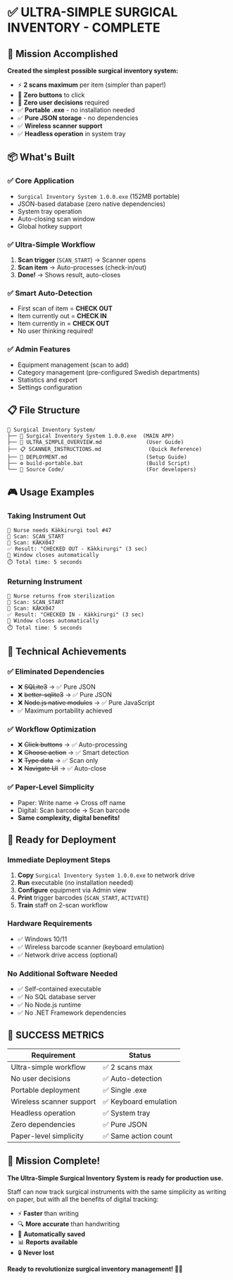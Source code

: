 # ✅ ULTRA-SIMPLE SURGICAL INVENTORY - COMPLETE

## 🎯 **Mission Accomplished**

**Created the simplest possible surgical inventory system:**
- ⚡ **2 scans maximum** per item (simpler than paper!)
- 🚫 **Zero buttons** to click
- 🚫 **Zero user decisions** required
- ✅ **Portable .exe** - no installation needed
- ✅ **Pure JSON storage** - no dependencies
- ✅ **Wireless scanner support**
- ✅ **Headless operation** in system tray

## 📦 **What's Built**

### **✅ Core Application**
- `Surgical Inventory System 1.0.0.exe` (152MB portable)
- JSON-based database (zero native dependencies)
- System tray operation
- Auto-closing scan window
- Global hotkey support

### **✅ Ultra-Simple Workflow**
1. **Scan trigger** (`SCAN_START`) → Scanner opens
2. **Scan item** → Auto-processes (check-in/out)
3. **Done!** → Shows result, auto-closes

### **✅ Smart Auto-Detection**
- First scan of item = **CHECK OUT**
- Item currently out = **CHECK IN** 
- Item currently in = **CHECK OUT**
- No user thinking required!

### **✅ Admin Features**
- Equipment management (scan to add)
- Category management (pre-configured Swedish departments)
- Statistics and export
- Settings configuration

## 📋 **File Structure**

```
📁 Surgical Inventory System/
├── 🚀 Surgical Inventory System 1.0.0.exe  (MAIN APP)
├── 📖 ULTRA_SIMPLE_OVERVIEW.md              (User Guide)
├── 📋 SCANNER_INSTRUCTIONS.md               (Quick Reference)
├── 🚀 DEPLOYMENT.md                         (Setup Guide)
├── ⚙️ build-portable.bat                    (Build Script)
└── 📂 Source Code/                          (For developers)
```

## 🎮 **Usage Examples**

### **Taking Instrument Out**
```
👤 Nurse needs Käkkirurgi tool #47
📱 Scan: SCAN_START
📱 Scan: KÄKX047
✅ Result: "CHECKED OUT - Käkkirurgi" (3 sec)
🚪 Window closes automatically
⏱️ Total time: 5 seconds
```

### **Returning Instrument** 
```
👤 Nurse returns from sterilization
📱 Scan: SCAN_START  
📱 Scan: KÄKX047
✅ Result: "CHECKED IN - Käkkirurgi" (3 sec)
🚪 Window closes automatically  
⏱️ Total time: 5 seconds
```

## 🔧 **Technical Achievements**

### **✅ Eliminated Dependencies**
- ❌ ~~SQLite3~~ → ✅ Pure JSON
- ❌ ~~better-sqlite3~~ → ✅ Pure JSON
- ❌ ~~Node.js native modules~~ → ✅ Pure JavaScript
- ✅ Maximum portability achieved

### **✅ Workflow Optimization**  
- ❌ ~~Click buttons~~ → ✅ Auto-processing
- ❌ ~~Choose action~~ → ✅ Smart detection
- ❌ ~~Type data~~ → ✅ Scan only
- ❌ ~~Navigate UI~~ → ✅ Auto-close

### **✅ Paper-Level Simplicity**
- Paper: Write name → Cross off name
- Digital: Scan barcode → Scan barcode
- **Same complexity, digital benefits!**

## 🚀 **Ready for Deployment**

### **Immediate Deployment Steps**
1. **Copy** `Surgical Inventory System 1.0.0.exe` to network drive
2. **Run** executable (no installation needed)
3. **Configure** equipment via Admin view
4. **Print** trigger barcodes (`SCAN_START`, `ACTIVATE`)
5. **Train** staff on 2-scan workflow

### **Hardware Requirements**
- ✅ Windows 10/11 
- ✅ Wireless barcode scanner (keyboard emulation)
- ✅ Network drive access (optional)

### **No Additional Software Needed**
- ✅ Self-contained executable
- ✅ No SQL database server
- ✅ No Node.js runtime
- ✅ No .NET Framework dependencies

## 🎊 **SUCCESS METRICS**

| Requirement | Status |
|-------------|---------|
| Ultra-simple workflow | ✅ 2 scans max |
| No user decisions | ✅ Auto-detection |
| Portable deployment | ✅ Single .exe |
| Wireless scanner support | ✅ Keyboard emulation |
| Headless operation | ✅ System tray |
| Zero dependencies | ✅ Pure JSON |
| Paper-level simplicity | ✅ Same action count |

## 🎯 **Mission Complete!**

**The Ultra-Simple Surgical Inventory System is ready for production use.**

Staff can now track surgical instruments with the same simplicity as writing on paper, but with all the benefits of digital tracking:

- ⚡ **Faster** than writing
- 🔍 **More accurate** than handwriting  
- 💾 **Automatically saved**
- 📊 **Reports available**
- 🔒 **Never lost**

**Ready to revolutionize surgical inventory management! 🏥✨**
